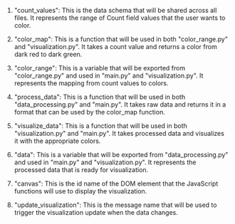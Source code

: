 1. "count_values": This is the data schema that will be shared across all files. It represents the range of Count field values that the user wants to color.

2. "color_map": This is a function that will be used in both "color_range.py" and "visualization.py". It takes a count value and returns a color from dark red to dark green.

3. "color_range": This is a variable that will be exported from "color_range.py" and used in "main.py" and "visualization.py". It represents the mapping from count values to colors.

4. "process_data": This is a function that will be used in both "data_processing.py" and "main.py". It takes raw data and returns it in a format that can be used by the color_map function.

5. "visualize_data": This is a function that will be used in both "visualization.py" and "main.py". It takes processed data and visualizes it with the appropriate colors.

6. "data": This is a variable that will be exported from "data_processing.py" and used in "main.py" and "visualization.py". It represents the processed data that is ready for visualization.

7. "canvas": This is the id name of the DOM element that the JavaScript functions will use to display the visualization.

8. "update_visualization": This is the message name that will be used to trigger the visualization update when the data changes.